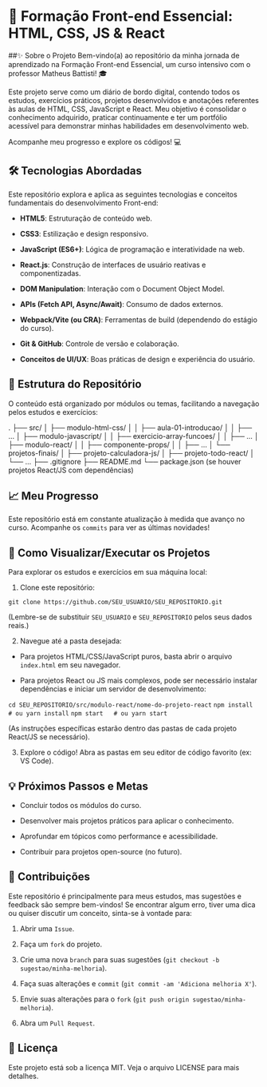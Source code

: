 # 🚀 Formação Front-end Essencial: HTML, CSS, JS & React
##✨ Sobre o Projeto
Bem-vindo(a) ao repositório da minha jornada de aprendizado na Formação Front-end Essencial, um curso intensivo com o professor Matheus Battisti! 🎓

Este projeto serve como um diário de bordo digital, contendo todos os estudos, exercícios práticos, projetos desenvolvidos e anotações referentes às aulas de HTML, CSS, JavaScript e React. Meu objetivo é consolidar o conhecimento adquirido, praticar continuamente e ter um portfólio acessível para demonstrar minhas habilidades em desenvolvimento web.

Acompanhe meu progresso e explore os códigos! 💻

## 🛠️ Tecnologias Abordadas
Este repositório explora e aplica as seguintes tecnologias e conceitos fundamentais do desenvolvimento Front-end:

- **HTML5**: Estruturação de conteúdo web.

- **CSS3**: Estilização e design responsivo.

- **JavaScript (ES6+)**: Lógica de programação e interatividade na web.

- **React.js**: Construção de interfaces de usuário reativas e componentizadas.

- **DOM Manipulation**: Interação com o Document Object Model.

- **APIs (Fetch API, Async/Await)**: Consumo de dados externos.

- **Webpack/Vite (ou CRA)**: Ferramentas de build (dependendo do estágio do curso).

- **Git & GitHub**: Controle de versão e colaboração.

- **Conceitos de UI/UX**: Boas práticas de design e experiência do usuário.

## 📁 Estrutura do Repositório
O conteúdo está organizado por módulos ou temas, facilitando a navegação pelos estudos e exercícios:

.
├── src/
│   ├── modulo-html-css/
│   │   ├── aula-01-introducao/
│   │   ├── ...
│   ├── modulo-javascript/
│   │   ├── exercicio-array-funcoes/
│   │   ├── ...
│   ├── modulo-react/
│   │   ├── componente-props/
│   │   ├── ...
│   └── projetos-finais/
│       ├── projeto-calculadora-js/
│       ├── projeto-todo-react/
│       └── ...
├── .gitignore
├── README.md
└── package.json (se houver projetos React/JS com dependências)

## 📈 Meu Progresso
Este repositório está em constante atualização à medida que avanço no curso.
Acompanhe os `commits` para ver as últimas novidades!

## 🚀 Como Visualizar/Executar os Projetos
Para explorar os estudos e exercícios em sua máquina local:

1. Clone este repositório:

`git clone https://github.com/SEU_USUARIO/SEU_REPOSITORIO.git`

(Lembre-se de substituir `SEU_USUARIO` e `SEU_REPOSITORIO` pelos seus dados reais.)

2. Navegue até a pasta desejada:

- Para projetos HTML/CSS/JavaScript puros, basta abrir o arquivo `index.html` em seu navegador.

- Para projetos React ou JS mais complexos, pode ser necessário instalar dependências e iniciar um servidor de desenvolvimento:

`cd SEU_REPOSITORIO/src/modulo-react/nome-do-projeto-react`
`npm install # ou yarn install`
`npm start   # ou yarn start`

(As instruções específicas estarão dentro das pastas de cada projeto React/JS se necessário).

3. Explore o código! Abra as pastas em seu editor de código favorito (ex: VS Code).

## 💡 Próximos Passos e Metas
- Concluir todos os módulos do curso.

- Desenvolver mais projetos práticos para aplicar o conhecimento.

- Aprofundar em tópicos como performance e acessibilidade.

- Contribuir para projetos open-source (no futuro).

## 🤝 Contribuições
Este repositório é principalmente para meus estudos, mas sugestões e feedback são sempre bem-vindos! Se encontrar algum erro, tiver uma dica ou quiser discutir um conceito, sinta-se à vontade para:

1. Abrir uma `Issue`.

2. Faça um `fork` do projeto.

3. Crie uma nova `branch` para suas sugestões (`git checkout -b sugestao/minha-melhoria`).

4. Faça suas alterações e `commit` (`git commit -am 'Adiciona melhoria X'`).

5. Envie suas alterações para o `fork` (`git push origin sugestao/minha-melhoria`).

6. Abra um `Pull Request`.

## 📄 Licença
Este projeto está sob a licença MIT. Veja o arquivo LICENSE para mais detalhes.
